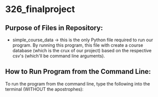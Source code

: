 # 326_finalproject
## Purpose of Files in Repository:

* simple_course_data -> this is the only Python file required to run our program. By running this program, this file with create a course database (which is the crux of our project) based on the respective csv's (which'll be command line arguments).

## How to Run Program from the Command Line:

To run the program from the command line, type the following into the terminal (WITHOUT the apostrophes): 
